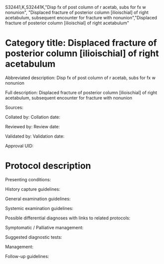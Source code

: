 S32441,K,S32441K,"Disp fx of post column of r acetab, subs for fx w nonunion", "Displaced fracture of posterior column [ilioischial] of right acetabulum, subsequent encounter for fracture with nonunion","Displaced fracture of posterior column [ilioischial] of right acetabulum"
# Category title: Displaced fracture of posterior column [ilioischial] of right acetabulum

Abbreviated description: Disp fx of post column of r acetab, subs for fx w nonunion

Full description: Displaced fracture of posterior column [ilioischial] of right acetabulum, subsequent encounter for fracture with nonunion

Sources:

Collated by:
Collation date:

Reviewed by:
Review date:

Validated by:
Validation date:

Approval UID:

# Protocol description

Presenting conditions:

History capture guidelines:

General examination guidelines:

Systemic examination guidelines:

Possible differential diagnoses with links to related protocols:

Symptomatic / Palliative management:

Suggested diagnostic tests:

Management:

Follow-up guidelines:
